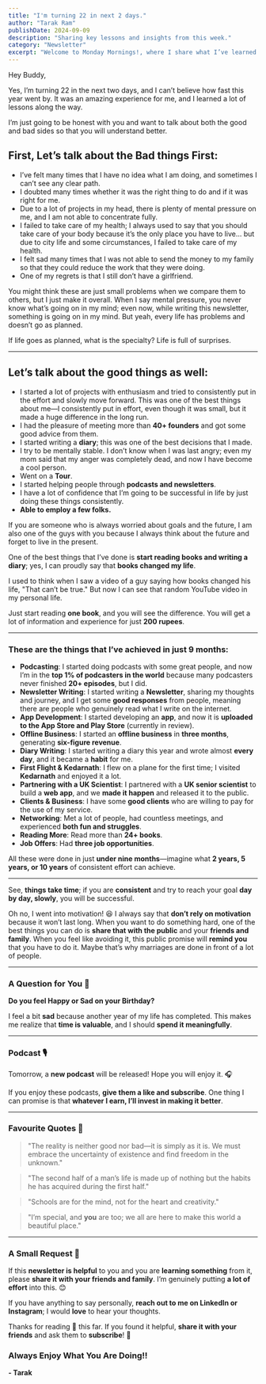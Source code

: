 ```yaml
---
title: "I'm turning 22 in next 2 days."
author: "Tarak Ram"
publishDate: 2024-09-09
description: "Sharing key lessons and insights from this week."
category: "Newsletter"
excerpt: "Welcome to Monday Mornings!, where I share what I’ve learned about life, business, and personal growth this week."
---
```


Hey Buddy,

Yes, I’m turning 22 in the next two days, and I can’t believe how fast this year went by. It was an amazing experience for me, and I learned a lot of lessons along the way.

I’m just going to be honest with you and want to talk about both the good and bad sides so that you will understand better.

## First, Let’s talk about the Bad things First:

- I’ve felt many times that I have no idea what I am doing, and sometimes I can’t see any clear path.
- I doubted many times whether it was the right thing to do and if it was right for me.
- Due to a lot of projects in my head, there is plenty of mental pressure on me, and I am not able to concentrate fully.
- I failed to take care of my health; I always used to say that you should take care of your body because it’s the only place you have to live... but due to city life and some circumstances, I failed to take care of my health.
- I felt sad many times that I was not able to send the money to my family so that they could reduce the work that they were doing.
- One of my regrets is that I still don’t have a girlfriend.

You might think these are just small problems when we compare them to others, but I just make it overall. When I say mental pressure, you never know what’s going on in my mind; even now, while writing this newsletter, something is going on in my mind. But yeah, every life has problems and doesn’t go as planned.

If life goes as planned, what is the specialty? Life is full of surprises.

---

## Let’s talk about the good things as well:

- I started a lot of projects with enthusiasm and tried to consistently put in the effort and slowly move forward. This was one of the best things about me—I consistently put in effort, even though it was small, but it made a huge difference in the long run.
- I had the pleasure of meeting more than **40+ founders** and got some good advice from them.
- I started writing a **diary**; this was one of the best decisions that I made.
- I try to be mentally stable. I don’t know when I was last angry; even my mom said that my anger was completely dead, and now I have become a cool person.
- Went on a **Tour**.
- I started helping people through **podcasts and newsletters**.
- I have a lot of confidence that I’m going to be successful in life by just doing these things consistently.
- **Able to employ a few folks.**

If you are someone who is always worried about goals and the future, I am also one of the guys with you because I always think about the future and forget to live in the present.

One of the best things that I’ve done is **start reading books and writing a diary**; yes, I can proudly say that **books changed my life**.

I used to think when I saw a video of a guy saying how books changed his life, "That can’t be true." But now I can see that random YouTube video in my personal life.

Just start reading **one book**, and you will see the difference. You will get a lot of information and experience for just **200 rupees**.

---

### These are the things that I’ve achieved in just **9 months**:

- **Podcasting**: I started doing podcasts with some great people, and now I’m in the **top 1% of podcasters in the world** because many podcasters never finished **20+ episodes**, but I did.
- **Newsletter Writing**: I started writing a **Newsletter**, sharing my thoughts and journey, and I get some **good responses** from people, meaning there are people who genuinely read what I write on the internet.
- **App Development**: I started developing an **app**, and now it is **uploaded to the App Store and Play Store** (currently in review).
- **Offline Business**: I started an **offline business** in **three months**, generating **six-figure revenue**.
- **Diary Writing**: I started writing a diary this year and wrote almost **every day**, and it became a **habit** for me.
- **First Flight & Kedarnath**: I flew on a plane for the first time; I visited **Kedarnath** and enjoyed it a lot.
- **Partnering with a UK Scientist**: I partnered with a **UK senior scientist** to build a **web app**, and we **made it happen** and released it to the public.
- **Clients & Business**: I have some **good clients** who are willing to pay for the use of my service.
- **Networking**: Met a lot of people, had countless meetings, and experienced **both fun and struggles**.
- **Reading More**: Read more than **24+ books**.
- **Job Offers**: Had **three job opportunities**.

All these were done in just **under nine months**—imagine what **2 years, 5 years, or 10 years** of consistent effort can achieve.

---

See, **things take time**; if you are **consistent** and try to reach your goal **day by day, slowly**, you will be successful.

Oh no, I went into motivation! 😆 I always say that **don’t rely on motivation** because it won’t last long. When you want to do something hard, one of the best things you can do is **share that with the public** and your **friends and family**. When you feel like avoiding it, this public promise will **remind you** that you have to do it. Maybe that’s why marriages are done in front of a lot of people.

---

### **A Question for You 🫵**

**Do you feel Happy or Sad on your Birthday?**

I feel a bit **sad** because another year of my life has completed. This makes me realize that **time is valuable**, and I should **spend it meaningfully**.

---

### **Podcast 🎙️**

Tomorrow, a **new podcast** will be released! Hope you will enjoy it. 🎧

If you enjoy these podcasts, **give them a like and subscribe**. One thing I can promise is that **whatever I earn, I’ll invest in making it better**.

---

### **Favourite Quotes 💙**

> "The reality is neither good nor bad—it is simply as it is. We must embrace the uncertainty of existence and find freedom in the unknown."

> "The second half of a man’s life is made up of nothing but the habits he has acquired during the first half."

> "Schools are for the mind, not for the heart and creativity."

> "I’m special, and **you** are too; we all are here to make this world a beautiful place."

---

### **A Small Request 🙏**

If this **newsletter is helpful** to you and you are **learning something** from it, please **share it with your friends and family**. I’m genuinely putting **a lot of effort** into this. 😊

If you have anything to say personally, **reach out to me on LinkedIn or Instagram**; I would **love** to hear your thoughts.

Thanks for reading 🙏 this far. If you found it helpful, **share it with your friends** and ask them to **subscribe**! 🚀

### **Always Enjoy What You Are Doing!!**

**- Tarak**

